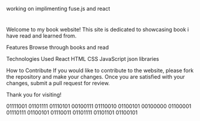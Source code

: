working on implimenting fuse.js and react

#
Welcome to my book website! This site is dedicated to showcasing book i have read and learned from.

Features
Browse through  books and read 

Technologies Used
React
HTML
CSS
JavaScript json
libraries

How to Contribute
If you would like to contribute to the website, please fork the repository and make your changes. Once you are satisfied with your changes, submit a pull request for review.

Thank you for visiting!

01111001 01101111 01110101 00100111 01110010 01100101 00100000 01100001 01110111 01100101 01110011 01101111 01101101 01100101
